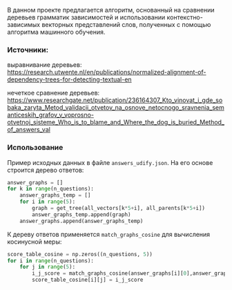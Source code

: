 В данном проекте предлагается алгоритм, основанный на сравнении деревьев грамматик зависимостей и использовании контекстно-зависимых векторных представлений слов, полученных с помощью алгоритма машинного обучения.

### Источники:

выравнивание деревьев: https://research.utwente.nl/en/publications/normalized-alignment-of-dependency-trees-for-detecting-textual-en

нечеткое сравнение деревьев: https://www.researchgate.net/publication/236164307_Kto_vinovat_i_gde_sobaka_zaryta_Metod_validacii_otvetov_na_osnove_netocnogo_sravnenia_semanticeskih_grafov_v_voprosno-otvetnoj_sisteme_Who_is_to_blame_and_Where_the_dog_is_buried_Method_of_answers_val



### Использование

Пример исходных данных в файле `answers_udify.json`. На его основе строится дерево ответов:

```python
answer_graphs = []
for k in range(n_questions):
    answer_graphs_temp = []
    for i in range(5):
        graph = get_tree(all_vectors[k*5+i], all_parents[k*5+i])
        answer_graphs_temp.append(graph)
    answer_graphs.append(answer_graphs_temp)
```

К дереву ответов применяется `match_graphs_cosine` для вычисления косинусной меры:

```python
score_table_cosine = np.zeros((n_questions, 5))
for i in range(n_questions):
    for j in range(5):
        i_j_score = match_graphs_cosine(answer_graphs[i][0],answer_graphs[i][j])
        score_table_cosine[i][j] = i_j_score
```